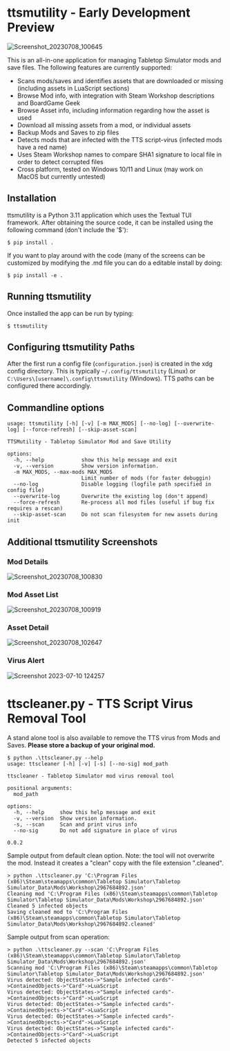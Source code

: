 # ttsmutility - Early Development Preview

![Screenshot_20230708_100645](https://github.com/sharkusk/tts-mutility/assets/4368882/aaf36fe5-2128-4a76-b5dd-a5a2ee18befe)

This is an all-in-one application for managing Tabletop Simulator mods and save files.  The following features are currently supported:

- Scans mods/saves and identifies assets that are downloaded or missing (including assets in LuaScript sections)
- Browse Mod info, with integration with Steam Workshop descriptions and BoardGame Geek
- Browse Asset info, including information regarding how the asset is used
- Download all missing assets from a mod, or individual assets
- Backup Mods and Saves to zip files
- Detects mods that are infected with the TTS script-virus (infected mods have a red name)
- Uses Steam Workshop names to compare SHA1 signature to local file in order to detect corrupted files
- Cross platform, tested on Windows 10/11 and Linux (may work on MacOS but currently untested)

## Installation

ttsmutility is a Python 3.11 application which uses the Textual TUI framework.  After obtaining the source code, it can be installed using the following command (don't include the '$'):

```$ pip install .```

If you want to play around with the code (many of the screens can be customized by modifying the .md file you can do a editable install by doing:

```$ pip install -e .```

## Running ttsmutility

Once installed the app can be run by typing:

```$ ttsmutility```

## Configuring ttsmutility Paths

After the first run a config file (`configuration.json`) is created in the xdg config directory.  This is typically `~/.config/ttsmutility` (Linux) or `C:\Users\[username]\.config\ttsmutility` (Windows).  TTS paths can be configured there accordingly.

## Commandline options

```
usage: ttsmutility [-h] [-v] [-m MAX_MODS] [--no-log] [--overwrite-log] [--force-refresh] [--skip-asset-scan]

TTSMutility - Tabletop Simulator Mod and Save Utility

options:
  -h, --help            show this help message and exit
  -v, --version         Show version information.
  -m MAX_MODS, --max-mods MAX_MODS
                        Limit number of mods (for faster debuggin)
  --no-log              Disable logging (logfile path specified in config file)
  --overwrite-log       Overwrite the existing log (don't append)
  --force-refresh       Re-process all mod files (useful if bug fix requires a rescan)
  --skip-asset-scan     Do not scan filesystem for new assets during init
```

## Additional ttsmutility Screenshots

### Mod Details
![Screenshot_20230708_100830](https://github.com/sharkusk/tts-mutility/assets/4368882/dfe2ddae-23e9-4e87-a24a-e80bff5c316d)

### Mod Asset List
![Screenshot_20230708_100919](https://github.com/sharkusk/tts-mutility/assets/4368882/c3ec2548-df2a-4573-a805-a5b971bd69e9)

### Asset Detail
![Screenshot_20230708_102647](https://github.com/sharkusk/tts-mutility/assets/4368882/5ba672bf-7d42-4e43-bd30-7f89d7f98d94)

### Virus Alert
![Screenshot 2023-07-10 124257](https://github.com/sharkusk/tts-mutility/assets/4368882/a257b5d4-a2b7-4df0-8484-7d9409ed5864)

# ttscleaner.py - TTS Script Virus Removal Tool

A stand alone tool is also available to remove the TTS virus from Mods and Saves.  **Please store a backup of your original mod.**

```
$ python .\ttscleaner.py --help
usage: ttscleaner [-h] [-v] [-s] [--no-sig] mod_path

ttscleaner - Tabletop Simulator mod virus removal tool

positional arguments:
  mod_path

options:
  -h, --help     show this help message and exit
  -v, --version  Show version information.
  -s, --scan     Scan and print virus info
  --no-sig       Do not add signature in place of virus

0.0.2
```

Sample output from default clean option. Note: the tool will not overwrite the mod.  Instead it creates a "clean" copy with the file extension ".cleaned".

```
> python .\ttscleaner.py 'C:\Program Files (x86)\Steam\steamapps\common\Tabletop Simulator\Tabletop Simulator_Data\Mods\Workshop\2967684892.json'
Cleaning mod 'C:\Program Files (x86)\Steam\steamapps\common\Tabletop Simulator\Tabletop Simulator_Data\Mods\Workshop\2967684892.json'
Cleaned 5 infected objects
Saving cleaned mod to 'C:\Program Files (x86)\Steam\steamapps\common\Tabletop Simulator\Tabletop Simulator_Data\Mods\Workshop\2967684892.cleaned'
```

Sample output from scan operation:

```
> python .\ttscleaner.py --scan 'C:\Program Files (x86)\Steam\steamapps\common\Tabletop Simulator\Tabletop Simulator_Data\Mods\Workshop\2967684892.json'
Scanning mod 'C:\Program Files (x86)\Steam\steamapps\common\Tabletop Simulator\Tabletop Simulator_Data\Mods\Workshop\2967684892.json'
Virus detected: ObjectStates->"Sample infected cards"->ContainedObjects->"Card"->LuaScript
Virus detected: ObjectStates->"Sample infected cards"->ContainedObjects->"Card"->LuaScript
Virus detected: ObjectStates->"Sample infected cards"->ContainedObjects->"Card"->LuaScript
Virus detected: ObjectStates->"Sample infected cards"->ContainedObjects->"Card"->LuaScript
Virus detected: ObjectStates->"Sample infected cards"->ContainedObjects->"Card"->LuaScript
Detected 5 infected objects
```
